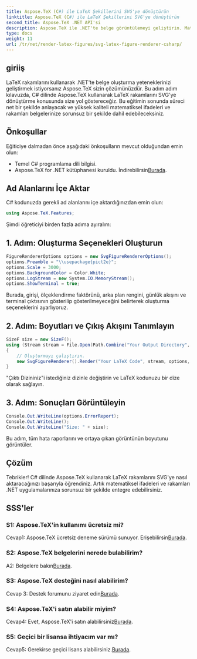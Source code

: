 ```yaml
---
title: Aspose.TeX (C#) ile LaTeX Şekillerini SVG'ye dönüştürün
linktitle: Aspose.TeX (C#) ile LaTeX Şekillerini SVG'ye dönüştürün
second_title: Aspose.TeX .NET API'si
description: Aspose.TeX ile .NET'te belge görüntülemeyi geliştirin. Matematiksel ifadelerin sorunsuz entegrasyonu için LaTeX rakamlarını C# dilinde SVG'ye nasıl dönüştüreceğinizi öğrenin.
type: docs
weight: 11
url: /tr/net/render-latex-figures/svg-latex-figure-renderer-csharp/
---
```

## giriiş

LaTeX rakamlarını kullanarak .NET'te belge oluşturma yeteneklerinizi geliştirmek istiyorsanız Aspose.TeX sizin çözümünüzdür. Bu adım adım kılavuzda, C# dilinde Aspose.TeX kullanarak LaTeX rakamlarını SVG'ye dönüştürme konusunda size yol göstereceğiz. Bu eğitimin sonunda süreci net bir şekilde anlayacak ve yüksek kaliteli matematiksel ifadeleri ve rakamları belgelerinize sorunsuz bir şekilde dahil edebileceksiniz.

## Önkoşullar

Eğiticiye dalmadan önce aşağıdaki önkoşulların mevcut olduğundan emin olun:

- Temel C# programlama dili bilgisi.
-  Aspose.TeX for .NET kütüphanesi kuruldu. İndirebilirsin[Burada](https://releases.aspose.com/tex/net/).

## Ad Alanlarını İçe Aktar

C# kodunuzda gerekli ad alanlarını içe aktardığınızdan emin olun:

```csharp
using Aspose.TeX.Features;
```

Şimdi öğreticiyi birden fazla adıma ayıralım:

## 1. Adım: Oluşturma Seçenekleri Oluşturun

```csharp
FigureRendererOptions options = new SvgFigureRendererOptions();
options.Preamble = "\\usepackage{pict2e}";
options.Scale = 3000;
options.BackgroundColor = Color.White;
options.LogStream = new System.IO.MemoryStream();
options.ShowTerminal = true;
```

Burada, girişi, ölçeklendirme faktörünü, arka plan rengini, günlük akışını ve terminal çıktısının gösterilip gösterilmeyeceğini belirterek oluşturma seçeneklerini ayarlıyoruz.

## 2. Adım: Boyutları ve Çıkış Akışını Tanımlayın

```csharp
SizeF size = new SizeF();
using (Stream stream = File.Open(Path.Combine("Your Output Directory", "text-and-formula.svg"), FileMode.Create))
{
    // Oluşturmayı çalıştırın.
    new SvgFigureRenderer().Render("Your LaTeX Code", stream, options, out size);
}
```

"Çıktı Dizininiz"i istediğiniz dizinle değiştirin ve LaTeX kodunuzu bir dize olarak sağlayın.

## 3. Adım: Sonuçları Görüntüleyin

```csharp
Console.Out.WriteLine(options.ErrorReport);
Console.Out.WriteLine();
Console.Out.WriteLine("Size: " + size);
```

Bu adım, tüm hata raporlarını ve ortaya çıkan görüntünün boyutunu görüntüler.

## Çözüm

Tebrikler! C# dilinde Aspose.TeX kullanarak LaTeX rakamlarını SVG'ye nasıl aktaracağınızı başarıyla öğrendiniz. Artık matematiksel ifadeleri ve rakamları .NET uygulamalarınıza sorunsuz bir şekilde entegre edebilirsiniz.

## SSS'ler

### S1: Aspose.TeX'in kullanımı ücretsiz mi?

 Cevap1: Aspose.TeX ücretsiz deneme sürümü sunuyor. Erişebilirsin[Burada](https://releases.aspose.com/).

### S2: Aspose.TeX belgelerini nerede bulabilirim?

 A2: Belgelere bakın[Burada](https://reference.aspose.com/tex/net/).

### S3: Aspose.TeX desteğini nasıl alabilirim?

 Cevap 3: Destek forumunu ziyaret edin[Burada](https://forum.aspose.com/c/tex/47).

### S4: Aspose.TeX'i satın alabilir miyim?

 Cevap4: Evet, Aspose.TeX'i satın alabilirsiniz[Burada](https://purchase.aspose.com/buy).

### S5: Geçici bir lisansa ihtiyacım var mı?

 Cevap5: Gerekirse geçici lisans alabilirsiniz.[Burada](https://purchase.aspose.com/temporary-license/).